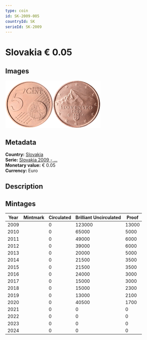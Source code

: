 ```yaml
---
type: coin
id: SK-2009-005
countryId: SK
serieId: SK-2009
---
```


# Slovakia € 0.05

## Images

<img src="../../../Images/common-2007-005.webp" height="150" alt="Front image"><img src="Images/slovakia-2009-005.webp" height="150" alt="Back image">

## Metadata

**Country:** [Slovakia](../index.md)\
**Serie:** [Slovakia 2009 - ...](index.md)\
**Monetary value:** € 0.05\
**Currency:** Euro

## Description

## Mintages

| Year | Mintmark | Circulated | Brilliant Uncirculated | Proof |
| ---- | -------- | ---------- | ---------------------- | ----- |
| 2009 |          | 0          | 123000                 | 13000 |
| 2010 |          | 0          | 65000                  | 5000  |
| 2011 |          | 0          | 49000                  | 6000  |
| 2012 |          | 0          | 39000                  | 6000  |
| 2013 |          | 0          | 20000                  | 5000  |
| 2014 |          | 0          | 21500                  | 3500  |
| 2015 |          | 0          | 21500                  | 3500  |
| 2016 |          | 0          | 24000                  | 3000  |
| 2017 |          | 0          | 15000                  | 3000  |
| 2018 |          | 0          | 15000                  | 2300  |
| 2019 |          | 0          | 13000                  | 2100  |
| 2020 |          | 0          | 40500                  | 1700  |
| 2021 |          | 0          | 0                      | 0     |
| 2022 |          | 0          | 0                      | 0     |
| 2023 |          | 0          | 0                      | 0     |
| 2024 |          | 0          | 0                      | 0     |
